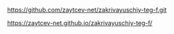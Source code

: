 https://github.com/zaytcev-net/zakrivayuschiy-teg-f.git

https://zaytcev-net.github.io/zakrivayuschiy-teg-f/